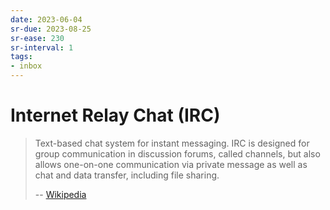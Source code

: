 ```yaml
---
date: 2023-06-04
sr-due: 2023-08-25
sr-ease: 230
sr-interval: 1
tags:
- inbox
---
```


# Internet Relay Chat (IRC)

> Text-based chat system for instant messaging. IRC is designed for group
> communication in discussion forums, called channels, but also allows
> one-on-one communication via private message as well as chat and data
> transfer, including file sharing.
>
> -- [Wikipedia](https://en.wikipedia.org/wiki/Internet_Relay_Chat)